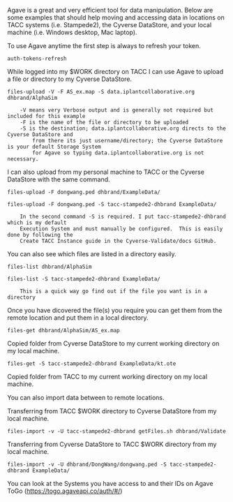 Agave is a great and very efficient tool for data manipulation.  Below are some examples that should help moving and accessing data in locations on TACC systems (i.e. Stampede2), the Cyverse DataStore, and your local machine (i.e. Windows desktop, Mac laptop).

To use Agave anytime the first step is always to refresh your token.

`auth-tokens-refresh`

While logged into my $WORK directory on TACC I can use Agave to upload a file or directory to my Cyverse DataStore.

`files-upload -V -F AS_ex.map -S data.iplantcollaborative.org dhbrand/AlphaSim`
```
    -V means very Verbose output and is generally not required but included for this example
    -F is the name of the file or directory to be uploaded
    -S is the destination; data.iplantcollaborative.org directs to the Cyverse DataStore and
        from there its just username/directory; the Cyverse DataStore is your default Storage System
        for Agave so typing data.iplantcollaborative.org is not necessary.
```

I can also upload from my personal machine to TACC or the Cyverse DataStore with the same command.

`files-upload -F dongwang.ped dhbrand/ExampleData/`

`files-upload -F dongwang.ped -S tacc-stampede2-dhbrand ExampleData/`

```
    In the second command -S is required. I put tacc-stampede2-dhbrand which is my default
    Execution System and must manually be configured.  This is easily done by following the
    Create TACC Instance guide in the Cyverse-Validate/docs GitHub.
```

You can also see which files are listed in a directory easily.

`files-list dhbrand/AlphaSim`

`files-list -S tacc-stampede2-dhbrand ExampleData/`

```
    This is a quick way go find out if the file you want is in a directory
```
Once you have dicovered the file(s) you require you can get them from the remote location and put them in a local directory.

`files-get dhbrand/AlphaSim/AS_ex.map`

Copied folder from Cyverse DataStore to my current working directory on my local machine.

`files-get -S tacc-stampede2-dhbrand ExampleData/kt.ote`

Copied folder from TACC to my current working directory on my local machine.

You can also import data between to remote locations.

Transferring from TACC $WORK directory to Cyverse DataStore from my local machine.

`files-import -v -U tacc-stampede2-dhbrand getFiles.sh dhbrand/Validate`


Transferring from Cyverse DataStore to TACC $WORK directory from my local machine.

`files-import -v -U dhbrand/DongWang/dongwang.ped -S tacc-stampede2-dhbrand ExampleData/`

You can look at the Systems you have access to and their IDs on Agave ToGo
(https://togo.agaveapi.co/auth/#/)
